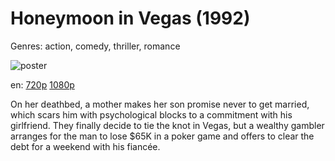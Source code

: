 # Honeymoon in Vegas (1992)

Genres: action, comedy, thriller, romance

![poster](http://image.tmdb.org/t/p/w500/9D6ZOO5cL4qk1J98IISAzYIh4df.jpg)

en:
  [720p](magnet:?xt=urn:btih:43c2f1a37728e5d21ca913949fe816b3a24e4426&dn=Honeymoon+in+Vegas+%281992%29+720p+BrRip+x264+-+YIFY&tr=udp%3A%2F%2Ftracker.openbittorrent.com%3A80%2Fannounce&tr=udp%3A%2F%2Fglotorrents.pw%3A6969%2Fannounce&tr=udp%3A%2F%2Ftracker.openbittorrent.com%3A80%2Fannounce&tr=udp%3A%2F%2Ftracker.opentrackr.org%3A1337%2Fannounce&tr=udp%3A%2F%2Fzer0day.to%3A1337%2Fannounce&tr=udp%3A%2F%2Ftracker.coppersurfer.tk%3A6969%2Fannounce)
  [1080p](magnet:?xt=urn:btih:b5c6c97e32ddc0495d5f9a1c849aba1e8bd9ce25&dn=Honeymoon+in+Vegas+(1992)+%5B1080p%5D&tr=udp%3A%2F%2Ftracker.yify-torrents.com%2Fannounce&tr=udp%3A%2F%2Fopen.demonii.com%3A1337&tr=udp%3A%2F%2Fexodus.desync.com%3A6969&tr=udp%3A%2F%2Ftracker.istole.it%3A80&tr=udp%3A%2F%2Ftracker.publicbt.com%3A80&tr=udp%3A%2F%2Ftracker.openbittorrent.com%3A80&tr=udp%3A%2F%2Ftracker.leechers-paradise.org%3A6969&tr=udp%3A%2F%2F9.rarbg.com%3A2710&tr=udp%3A%2F%2Fp4p.arenabg.ch%3A1337&tr=udp%3A%2F%2Fp4p.arenabg.com%3A1337&tr=udp%3A%2F%2Ftracker.coppersurfer.tk%3A6969)
  


On her deathbed, a mother makes her son promise never to get married, which scars him with psychological blocks to a commitment with his girlfriend. They finally decide to tie the knot in Vegas, but a wealthy gambler arranges for the man to lose $65K in a poker game and offers to clear the debt for a weekend with his fiancée.